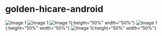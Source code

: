 # golden-hicare-android

![Image 1](/images/Screenshot_20200523-103549.png?v=4&s=200)
![Image 1](/images/Screenshot_20200523-103601.png?v=4&s=200)
![Image 1](/images/Screenshot_20200523-103631.png){:height="50%" width="50%"}
![Image 1](/images/Screenshot_20200523-103659.png){:height="50%" width="50%"}
![Image 1](/images/Screenshot_20200523-103712.png){:height="50%" width="50%"}
